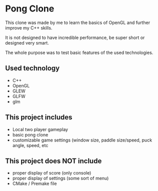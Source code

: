 # Pong Clone

This clone was made by me to learn the basics of OpenGL and further improve my C++ skills.

It is not designed to have incredible performance, be super short or designed very smart.

The whole purpose was to test basic features of the used technologies.

## Used technology

* C++
* OpenGL
* GLEW
* GLFW
* glm 

## This project includes

* Local two player gameplay
* basic pong clone
* customizable game settings (window size, paddle size/speed, puck angle, speed, etc

## This project does NOT include

* proper display of score (only console) 
* proper display of settings (some sort of menu)
* CMake / Premake file